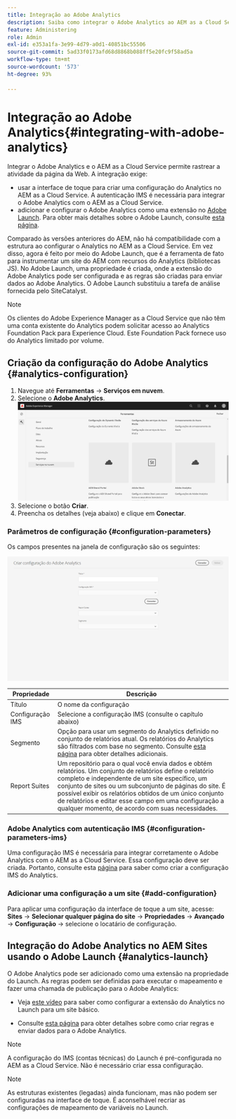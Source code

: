 ```yaml
---
title: Integração ao Adobe Analytics
description: Saiba como integrar o Adobe Analytics ao AEM as a Cloud Service usando a interface do usuário de toque e o Adobe Launch.
feature: Administering
role: Admin
exl-id: e353a1fa-3e99-4d79-a0d1-40851bc55506
source-git-commit: 5ad33f0173afd68d8868b088ff5e20fc9f58ad5a
workflow-type: tm+mt
source-wordcount: '573'
ht-degree: 93%

---
```


# Integração ao Adobe Analytics{#integrating-with-adobe-analytics}

Integrar o Adobe Analytics e o AEM as a Cloud Service permite rastrear a atividade da página da Web. A integração exige:

* usar a interface de toque para criar uma configuração do Analytics no AEM as a Cloud Service. A autenticação IMS é necessária para integrar o Adobe Analytics com o AEM as a Cloud Service.
* adicionar e configurar o Adobe Analytics como uma extensão no [Adobe Launch](#analytics-launch). Para obter mais detalhes sobre o Adobe Launch, consulte [esta página](https://experienceleague.adobe.com/docs/experience-platform/tags/get-started/quick-start.html?lang=pt_BR).

Comparado às versões anteriores do AEM, não há compatibilidade com a estrutura ao configurar o Analytics no AEM as a Cloud Service. Em vez disso, agora é feito por meio do Adobe Launch, que é a ferramenta de fato para instrumentar um site do AEM com recursos do Analytics (bibliotecas JS). No Adobe Launch, uma propriedade é criada, onde a extensão do Adobe Analytics pode ser configurada e as regras são criadas para enviar dados ao Adobe Analytics. O Adobe Launch substituiu a tarefa de análise fornecida pelo SiteCatalyst.

>[!NOTE]
>
>Os clientes do Adobe Experience Manager as a Cloud Service que não têm uma conta existente do Analytics podem solicitar acesso ao Analytics Foundation Pack para Experience Cloud. Este Foundation Pack fornece uso do Analytics limitado por volume.

## Criação da configuração do Adobe Analytics {#analytics-configuration}

1. Navegue até **Ferramentas** → **Serviços em nuvem**.
2. Selecione o **Adobe Analytics**.
   ![Janela Adobe Analytics](assets/analytics_screen2.png "Janela Adobe Analytics")
3. Selecione o botão **Criar**.
4. Preencha os detalhes (veja abaixo) e clique em **Conectar**.

### Parâmetros de configuração {#configuration-parameters}

Os campos presentes na janela de configuração são os seguintes:

![Parâmetros de configuração](assets/properties_field2.png "Parâmetros de configuração")

| Propriedade | Descrição |
|---|---|
| Título | O nome da configuração |
| Configuração IMS | Selecione a configuração IMS (consulte o capítulo abaixo) |
| Segmento | Opção para usar um segmento do Analytics definido no conjunto de relatórios atual. Os relatórios do Analytics são filtrados com base no segmento. Consulte [esta página](https://experienceleague.adobe.com/docs/analytics/components/segmentation/seg-overview.html?lang=pt_BR) para obter detalhes adicionais. |
| Report Suites | Um repositório para o qual você envia dados e obtém relatórios. Um conjunto de relatórios define o relatório completo e independente de um site específico, um conjunto de sites ou um subconjunto de páginas do site. É possível exibir os relatórios obtidos de um único conjunto de relatórios e editar esse campo em uma configuração a qualquer momento, de acordo com suas necessidades. |

### Adobe Analytics com autenticação IMS {#configuration-parameters-ims}

Uma configuração IMS é necessária para integrar corretamente o Adobe Analytics com o AEM as a Cloud Service. Essa configuração deve ser criada. Portanto, consulte esta [página](/help/sites-cloud/integrating/integration-adobe-analytics-ims.md) para saber como criar a configuração IMS do Analytics.

### Adicionar uma configuração a um site {#add-configuration}

Para aplicar uma configuração da interface de toque a um site, acesse: **Sites** → **Selecionar qualquer página do site** → **Propriedades** → **Avançado** → **Configuração** → selecione o locatário de configuração.

## Integração do Adobe Analytics no AEM Sites usando o Adobe Launch {#analytics-launch}

O Adobe Analytics pode ser adicionado como uma extensão na propriedade do Launch. As regras podem ser definidas para executar o mapeamento e fazer uma chamada de publicação para o Adobe Analytics:

* Veja [este vídeo](https://experienceleague.adobe.com/docs/analytics-learn/tutorials/implementation/via-adobe-launch/basic-configuration-of-the-analytics-launch-extension.html?lang=pt_BR) para saber como configurar a extensão do Analytics no Launch para um site básico.

* Consulte [esta página](https://experienceleague.adobe.com/docs/core-services-learn/implementing-in-websites-with-launch/implement-solutions/analytics.html?lang=pt_BR) para obter detalhes sobre como criar regras e enviar dados para o Adobe Analytics.

>[!NOTE]
>
>A configuração do IMS (contas técnicas) do Launch é pré-configurada no AEM as a Cloud Service. Não é necessário criar essa configuração.

>[!NOTE]
>
>As estruturas existentes (legadas) ainda funcionam, mas não podem ser configuradas na interface de toque. É aconselhável recriar as configurações de mapeamento de variáveis no Launch.

